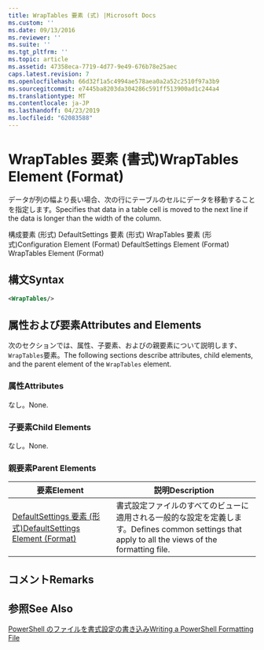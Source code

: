 ```yaml
---
title: WrapTables 要素 (式) |Microsoft Docs
ms.custom: ''
ms.date: 09/13/2016
ms.reviewer: ''
ms.suite: ''
ms.tgt_pltfrm: ''
ms.topic: article
ms.assetid: 47358eca-7719-4d77-9e49-676b78e25aec
caps.latest.revision: 7
ms.openlocfilehash: 66d32f1a5c4994ae578aea0a2a52c2510f97a3b9
ms.sourcegitcommit: e7445ba8203da304286c591ff513900ad1c244a4
ms.translationtype: MT
ms.contentlocale: ja-JP
ms.lasthandoff: 04/23/2019
ms.locfileid: "62083588"
---
```

# <a name="wraptables-element-format"></a><span data-ttu-id="a4938-102">WrapTables 要素 (書式)</span><span class="sxs-lookup"><span data-stu-id="a4938-102">WrapTables Element (Format)</span></span>

<span data-ttu-id="a4938-103">データが列の幅より長い場合、次の行にテーブルのセルにデータを移動することを指定します。</span><span class="sxs-lookup"><span data-stu-id="a4938-103">Specifies that data in a table cell is moved to the next line if the data is longer than the width of the column.</span></span>

<span data-ttu-id="a4938-104">構成要素 (形式) DefaultSettings 要素 (形式) WrapTables 要素 (形式)</span><span class="sxs-lookup"><span data-stu-id="a4938-104">Configuration Element (Format) DefaultSettings Element (Format) WrapTables Element (Format)</span></span>

## <a name="syntax"></a><span data-ttu-id="a4938-105">構文</span><span class="sxs-lookup"><span data-stu-id="a4938-105">Syntax</span></span>

```xml
<WrapTables/>
```

## <a name="attributes-and-elements"></a><span data-ttu-id="a4938-106">属性および要素</span><span class="sxs-lookup"><span data-stu-id="a4938-106">Attributes and Elements</span></span>

<span data-ttu-id="a4938-107">次のセクションでは、属性、子要素、およびの親要素について説明します、`WrapTables`要素。</span><span class="sxs-lookup"><span data-stu-id="a4938-107">The following sections describe attributes, child elements, and the parent element of the `WrapTables` element.</span></span>

### <a name="attributes"></a><span data-ttu-id="a4938-108">属性</span><span class="sxs-lookup"><span data-stu-id="a4938-108">Attributes</span></span>

<span data-ttu-id="a4938-109">なし。</span><span class="sxs-lookup"><span data-stu-id="a4938-109">None.</span></span>

### <a name="child-elements"></a><span data-ttu-id="a4938-110">子要素</span><span class="sxs-lookup"><span data-stu-id="a4938-110">Child Elements</span></span>

<span data-ttu-id="a4938-111">なし。</span><span class="sxs-lookup"><span data-stu-id="a4938-111">None.</span></span>

### <a name="parent-elements"></a><span data-ttu-id="a4938-112">親要素</span><span class="sxs-lookup"><span data-stu-id="a4938-112">Parent Elements</span></span>

|<span data-ttu-id="a4938-113">要素</span><span class="sxs-lookup"><span data-stu-id="a4938-113">Element</span></span>|<span data-ttu-id="a4938-114">説明</span><span class="sxs-lookup"><span data-stu-id="a4938-114">Description</span></span>|
|-------------|-----------------|
|[<span data-ttu-id="a4938-115">DefaultSettings 要素 (形式)</span><span class="sxs-lookup"><span data-stu-id="a4938-115">DefaultSettings Element (Format)</span></span>](./defaultsettings-element-format.md)|<span data-ttu-id="a4938-116">書式設定ファイルのすべてのビューに適用される一般的な設定を定義します。</span><span class="sxs-lookup"><span data-stu-id="a4938-116">Defines common settings that apply to all the views of the formatting file.</span></span>|

## <a name="remarks"></a><span data-ttu-id="a4938-117">コメント</span><span class="sxs-lookup"><span data-stu-id="a4938-117">Remarks</span></span>

## <a name="see-also"></a><span data-ttu-id="a4938-118">参照</span><span class="sxs-lookup"><span data-stu-id="a4938-118">See Also</span></span>

[<span data-ttu-id="a4938-119">PowerShell のファイルを書式設定の書き込み</span><span class="sxs-lookup"><span data-stu-id="a4938-119">Writing a PowerShell Formatting File</span></span>](./writing-a-powershell-formatting-file.md)
